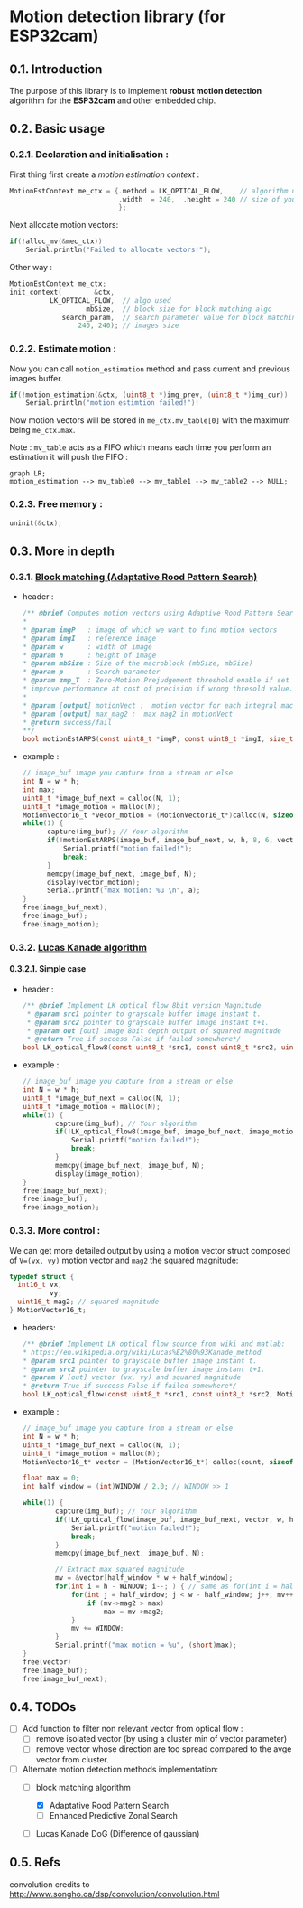 <H1> Motion detection library (for ESP32cam) </H1>


## 0.1. Introduction

The purpose of this library is to implement **robust motion detection** algorithm for the **ESP32cam** and other embedded chip.



## 0.2. Basic usage

### 0.2.1. Declaration and initialisation :

First thing first create a _motion estimation context_ :

```c
MotionEstContext me_ctx = {.method = LK_OPTICAL_FLOW,    // algorithm used
                           .width  = 240,  .height = 240 // size of your image
                           };
```

Next allocate motion vectors:

```c
if(!alloc_mv(&mec_ctx))
    Serial.println("Failed to allocate vectors!");
```

Other way :

```c
MotionEstContext me_ctx;
init_context(        &ctx,
          LK_OPTICAL_FLOW,  // algo used 
                   mbSize,  // block size for block matching algo
             search_param,  // search parameter value for block matching algo
                 240, 240); // images size

```

### 0.2.2. Estimate motion :

Now you can call `motion_estimation` method and pass current and previous images buffer.

```c
if(!motion_estimation(&ctx, (uint8_t *)img_prev, (uint8_t *)img_cur))
    Serial.println("motion estimtion failed!")!
```

Now motion vectors will be stored in `me_ctx.mv_table[0]` with the maximum being `me_ctx.max`.

Note : `mv_table` acts as a FIFO which means each time you perform an estimation it will push the FIFO :
```mermaid
graph LR;
motion_estimation --> mv_table0 --> mv_table1 --> mv_table2 --> NULL;

```

### 0.2.3. Free memory :

```c
uninit(&ctx);
```


## 0.3. More in depth 

### 0.3.1. [Block matching (Adaptative Rood Pattern Search)](https://en.wikipedia.org/wiki/Block-matching_algorithm#cite_note-8)

 - header :
    ```c
    /** @brief Computes motion vectors using Adaptive Rood Pattern Search method
    * 
    * @param imgP   : image of which we want to find motion vectors 
    * @param imgI   : reference image 
    * @param w      : width of image
    * @param h      : height of image
    * @param mbSize : Size of the macroblock (mbSize, mbSize)
    * @param p      : Search parameter
    * @param zmp_T  : Zero-Motion Prejudgement threshold enable if set superior at 0. 
    * improve performance at cost of precision if wrong thresold value.
    * 
    * @param [output] motionVect :  motion vector for each integral macroblock in imgP.  size = w * h/mbSize²
    * @param [output] max_mag2 :  max mag2 in motionVect 
    * @return success/fail
    **/
    bool motionEstARPS(const uint8_t *imgP, const uint8_t *imgI, size_t w, size_t h, size_t mbSize, int p, MotionVector16_t *MotionVect, int zmp_T, int *max_mag2)
    ```

 - example :
      ```c
    // image_buf image you capture from a stream or else
    int N = w * h;
    int max;
    uint8_t *image_buf_next = calloc(N, 1); 
    uint8_t *image_motion = malloc(N); 
    MotionVector16_t *vecor_motion = (MotionVector16_t*)calloc(N, sizeof(MotionVector16_t));
    while(1) {
            capture(img_buf); // Your algorithm
            if(!motionEstARPS(image_buf, image_buf_next, w, h, 8, 6, vector_motion, 256, &max)) {
                Serial.printf("motion failed!");
                break;
            }
            memcpy(image_buf_next, image_buf, N);
            display(vector_motion);
            Serial.printf("max motion: %u \n", a);
    }
    free(image_buf_next);
    free(image_buf);
    free(image_motion);
    ```



### 0.3.2. [Lucas Kanade algorithm](https://en.wikipedia.org/wiki/Lucas%E2%80%93Kanade_method)

#### 0.3.2.1. Simple case

 - header :
  
    ```c
    /** @brief Implement LK optical flow 8bit version Magnitude
     * @param src1 pointer to grayscale buffer image instant t. 
     * @param src2 pointer to grayscale buffer image instant t+1.
     * @param out [out] image 8bit depth output of squared magnitude
     * @return True if success False if failed somewhere*/
    bool LK_optical_flow8(const uint8_t *src1, const uint8_t *src2, uint8_t *V, int w, int h);
    ```
 - example : 

    ```c
    // image_buf image you capture from a stream or else
    int N = w * h;
    uint8_t *image_buf_next = calloc(N, 1); 
    uint8_t *image_motion = malloc(N); 
    while(1) {
            capture(img_buf); // Your algorithm
            if(!LK_optical_flow8(image_buf, image_buf_next, image_motion, w, h)) {
                Serial.printf("motion failed!");
                break;
            }
            memcpy(image_buf_next, image_buf, N);
            display(image_motion);
    }
    free(image_buf_next);
    free(image_buf);
    free(image_motion);
    ```

### 0.3.3. More control :

We can get more detailed output by using a motion vector struct composed of `V=(vx, vy)` motion vector and `mag2` the squared magnitude:

  ```c
 typedef struct {
    int16_t vx,
            vy;
    uint16_t mag2; // squared magnitude
} MotionVector16_t;
```
  - headers:
    ```c
    /** @brief Implement LK optical flow source from wiki and matlab:
    * https://en.wikipedia.org/wiki/Lucas%E2%80%93Kanade_method
    * @param src1 pointer to grayscale buffer image instant t. 
    * @param src2 pointer to grayscale buffer image instant t+1.
    * @param V [out] vector (vx, vy) and squared magnitude
    * @return True if success False if failed somewhere*/
    bool LK_optical_flow(const uint8_t *src1, const uint8_t *src2, MotionVector16_t *v, int w, int h);
    ```

  - example :

    ```c
    // image_buf image you capture from a stream or else
    int N = w * h;
    uint8_t *image_buf_next = calloc(N, 1); 
    uint8_t *image_motion = malloc(N); 
    MotionVector16_t* vector = (MotionVector16_t*) calloc(count, sizeof(MotionVector16_t));

    float max = 0;
    int half_window = (int)WINDOW / 2.0; // WINDOW >> 1

    while(1) {
            capture(img_buf); // Your algorithm
            if(!LK_optical_flow(image_buf, image_buf_next, vector, w, h)) {
                Serial.printf("motion failed!");
                break;
            }
            memcpy(image_buf_next, image_buf, N);

            // Extract max squared magnitude
            mv = &vector[half_window * w + half_window];
            for(int i = h - WINDOW; i--; ) { // same as for(int i = half_window; i < h - half_window; i++) but faster
                for(int j = half_window; j < w - half_window; j++, mv++) {
                    if (mv->mag2 > max)  
                        max = mv->mag2;
                }
                mv += WINDOW;
            }
            Serial.printf("max motion = %u", (short)max);
    }
    free(vector)
    free(image_buf);
    free(image_buf_next);
    ```

## 0.4. TODOs 

 - [ ]  Add function to filter non relevant vector from optical flow :
    - [ ] remove isolated vector (by using a cluster min of vector parameter)
    - [ ] remove vector whose direction are too spread compared to the avge vector from cluster.

 - [ ] Alternate motion detection methods implementation:
    - [ ] block matching algorithm
      - [x] Adaptative Rood Pattern Search
      - [ ] Enhanced Predictive Zonal Search
    - [ ] Lucas Kanade DoG (Difference of gaussian)




## 0.5. Refs

convolution credits to  http://www.songho.ca/dsp/convolution/convolution.html
